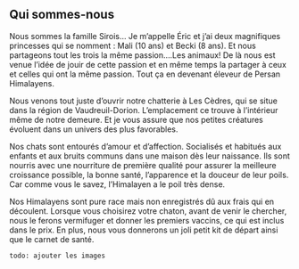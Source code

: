 ## Qui sommes-nous

Nous sommes la famille Sirois… Je m’appelle Éric et j’ai deux magnifiques princesses qui se nomment : Mali (10 ans) et Becki (8 ans). Et nous partageons tout les trois la même passion….Les animaux! De là nous est venue l’idée de jouir de cette passion et en même  temps la partager à ceux et celles qui ont la même passion. Tout ça en devenant éleveur de Persan Himalayens.

Nous venons tout juste d’ouvrir notre chatterie à Les Cèdres, qui se situe dans la région de Vaudreuil-Dorion. L’emplacement ce trouve à l’intérieur même de notre demeure. Et je vous assure que nos petites créatures évoluent dans un univers des plus favorables.

Nos chats sont entourés d’amour et d’affection. Socialisés et habitués aux enfants et aux bruits communs dans une maison dès leur naissance. Ils sont nourris avec une nourriture de première qualité pour assurer la meilleure croissance possible, la bonne santé, l’apparence et la douceur de leur poils. Car comme vous le savez, l’Himalayen a le poil très dense.

Nos Himalayens sont pure race mais non enregistrés dû aux frais qui en découlent. Lorsque vous choisirez votre chaton, avant de venir le chercher, nous le ferons vermifuger et donner les premiers vaccins, ce qui est inclus dans le prix. En plus, nous vous donnerons un joli petit kit de départ ainsi que le carnet de santé.


```
todo: ajouter les images
```
